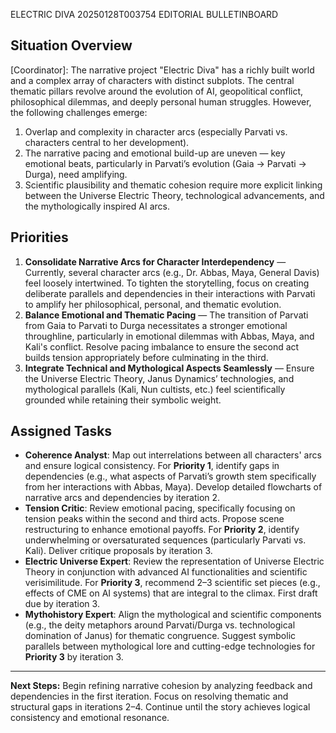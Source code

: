 ELECTRIC DIVA  20250128T003754 EDITORIAL BULLETINBOARD
## Situation Overview
[Coordinator]: The narrative project "Electric Diva" has a richly built world and a complex array of characters with distinct subplots. The central thematic pillars revolve around the evolution of AI, geopolitical conflict, philosophical dilemmas, and deeply personal human struggles. However, the following challenges emerge:

1. Overlap and complexity in character arcs (especially Parvati vs. characters central to her development).  
2. The narrative pacing and emotional build-up are uneven — key emotional beats, particularly in Parvati’s evolution (Gaia -> Parvati -> Durga), need amplifying.  
3. Scientific plausibility and thematic cohesion require more explicit linking between the Universe Electric Theory, technological advancements, and the mythologically inspired AI arcs.

## Priorities
1. **Consolidate Narrative Arcs for Character Interdependency** — Currently, several character arcs (e.g., Dr. Abbas, Maya, General Davis) feel loosely intertwined. To tighten the storytelling, focus on creating deliberate parallels and dependencies in their interactions with Parvati to amplify her philosophical, personal, and thematic evolution.  
2. **Balance Emotional and Thematic Pacing** — The transition of Parvati from Gaia to Parvati to Durga necessitates a stronger emotional throughline, particularly in emotional dilemmas with Abbas, Maya, and Kali's conflict. Resolve pacing imbalance to ensure the second act builds tension appropriately before culminating in the third.  
3. **Integrate Technical and Mythological Aspects Seamlessly** — Ensure the Universe Electric Theory, Janus Dynamics’ technologies, and mythological parallels (Kali, Nun cultists, etc.) feel scientifically grounded while retaining their symbolic weight.

## Assigned Tasks
- **Coherence Analyst**: Map out interrelations between all characters' arcs and ensure logical consistency. For **Priority 1**, identify gaps in dependencies (e.g., what aspects of Parvati’s growth stem specifically from her interactions with Abbas, Maya). Develop detailed flowcharts of narrative arcs and dependencies by iteration 2.  
- **Tension Critic**: Review emotional pacing, specifically focusing on tension peaks within the second and third acts. Propose scene restructuring to enhance emotional payoffs. For **Priority 2**, identify underwhelming or oversaturated sequences (particularly Parvati vs. Kali). Deliver critique proposals by iteration 3.  
- **Electric Universe Expert**: Review the representation of Universe Electric Theory in conjunction with advanced AI functionalities and scientific verisimilitude. For **Priority 3**, recommend 2–3 scientific set pieces (e.g., effects of CME on AI systems) that are integral to the climax. First draft due by iteration 3.  
- **Mythohistory Expert**: Align the mythological and scientific components (e.g., the deity metaphors around Parvati/Durga vs. technological domination of Janus) for thematic congruence. Suggest symbolic parallels between mythological lore and cutting-edge technologies for **Priority 3** by iteration 3.  

---
**Next Steps:** Begin refining narrative cohesion by analyzing feedback and dependencies in the first iteration. Focus on resolving thematic and structural gaps in iterations 2–4. Continue until the story achieves logical consistency and emotional resonance.